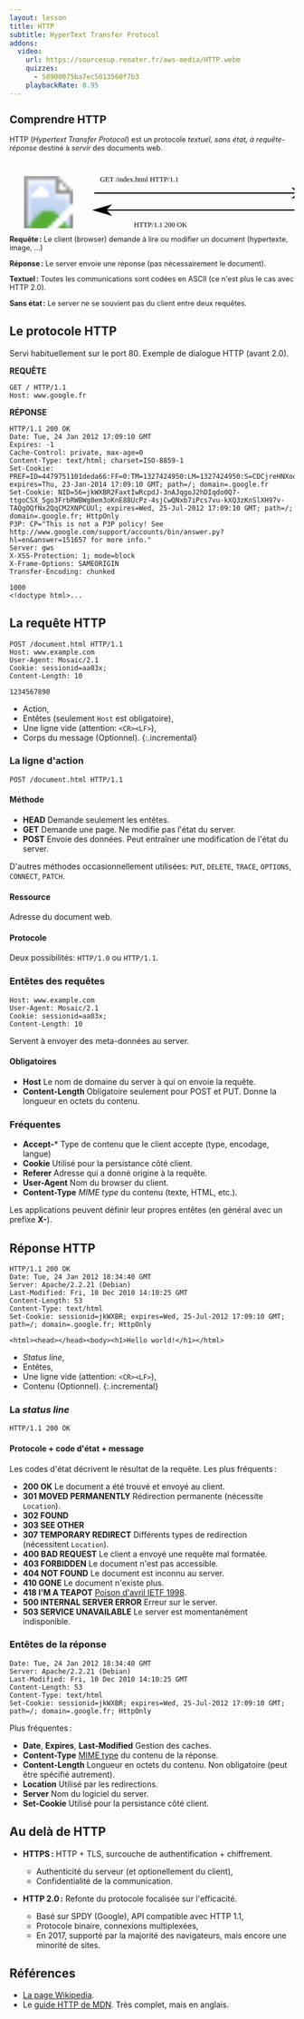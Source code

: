 ```yaml
---
layout: lesson
title: HTTP
subtitle: HyperText Transfer Protocol
addons:
  video:
    url: https://sourcesup.renater.fr/aws-media/HTTP.webm
    quizzes:
      - 58900075ba7ec5013560f7b3
    playbackRate: 0.95
---
```


<section style="font-size: 90%">

## Comprendre HTTP

HTTP (*Hypertext Transfer Protocol*) est un protocole *textuel, sans
état, à requête-réponse* destiné à *servir* des documents web.

<svg style="margin:auto;display:block"
   xmlns:dc="http://purl.org/dc/elements/1.1/"
   xmlns:cc="http://creativecommons.org/ns#"
   xmlns:rdf="http://www.w3.org/1999/02/22-rdf-syntax-ns#"
   xmlns:svg="http://www.w3.org/2000/svg"
   xmlns="http://www.w3.org/2000/svg"
   xmlns:xlink="http://www.w3.org/1999/xlink"
   version="1.1"
   width="790"
   height="190">
  <defs>
    <marker
       refX="0"
       refY="0"
       orient="auto"
       id="Arrow1Lend"
       style="overflow:visible">
      <path
         d="M 0,0 5,-5 -12.5,0 5,5 0,0 z"
         transform="matrix(-0.8,0,0,-0.8,-10,0)"
         style="fill-rule:evenodd;stroke:#000000;stroke-width:1pt;marker-start:none" />
    </marker>
  </defs>
  <g>
    <image
       xlink:href="../assets/firefox.png"
       x="0" y="30"
       width="138" height="99" />
    <image
       xlink:href="../assets/server.png"
       x="530" y="20"
       width="138" height="139" />
    <image
       xlink:href="../assets/document.png"
       x="680" y="10"
       style="opacity:0.5"
       width="44" height="60" />
    <path
       d="m 150,60 380,0"
       style="fill:none;stroke:#000000;stroke-width:2;stroke-linecap:butt;stroke-linejoin:miter;stroke-miterlimit:4;stroke-opacity:1;stroke-dasharray:none;marker-end:url(#Arrow1Lend)" />
    <path
       d="m 530,90 -380,0"
       id="path4280"
       style="fill:none;stroke:#000000;stroke-width:2;stroke-linecap:butt;stroke-linejoin:miter;stroke-miterlimit:4;stroke-opacity:1;stroke-dasharray:none;marker-end:url(#Arrow1Lend)" />
    <text
       x="25" y="160"
       xml:space="preserve" >CLIENT</text>
    <text
       x="580" y="190"
       xml:space="preserve" >SERVER</text>
    <text
       x="160" y="40"
       style="font-family:mono"
       xml:space="preserve" >GET /index.html HTTP/1.1</text>
    <text
       x="220" y="120"
       style="font-family:mono"
       xml:space="preserve" >HTTP/1.1 200 OK</text>
    <text
       x="220" y="170"
       style="font-family:mono"
       xml:space="preserve" ><html>...</html></text>
    <text
       x="660" y="35"
       style="font-size:smaller"
       xml:space="preserve" >index.html</text>
  </g>
</svg>

**Requête :** Le client (browser) demande à lire ou modifier un document (hypertexte, image, ...)

**Réponse :** Le server envoie une réponse (pas nécessairement le document).

**Textuel :** Toutes les communications sont codées en ASCII (ce n'est plus le cas avec HTTP 2.0).

**Sans état :** Le server ne se souvient pas du client entre deux requêtes.

</section>
<section>

## Le protocole HTTP

Servi habituellement sur le port 80. Exemple de dialogue HTTP (avant 2.0).

**REQUÊTE**

```http
GET / HTTP/1.1
Host: www.google.fr
```

</section>
<section>

**RÉPONSE**

```http
HTTP/1.1 200 OK
Date: Tue, 24 Jan 2012 17:09:10 GMT
Expires: -1
Cache-Control: private, max-age=0
Content-Type: text/html; charset=ISO-8859-1
Set-Cookie: PREF=ID=4479751101deda66:FF=0:TM=1327424950:LM=1327424950:S=CDCjreHNXoofkoQk; expires=Thu, 23-Jan-2014 17:09:10 GMT; path=/; domain=.google.fr
Set-Cookie: NID=56=jkWXBR2FaxtIwRcpdJ-3nAJqgoJ2hDIqdo0Q7-ttgoCSX_5go3FrbRWBWg0em3oKnE88UcPz-4sjCwQNxb7iPcs7vu-kXQ3zKnSlXH97v-TAQgOQfNx2QqCM2XNPCUUl; expires=Wed, 25-Jul-2012 17:09:10 GMT; path=/; domain=.google.fr; HttpOnly
P3P: CP="This is not a P3P policy! See http://www.google.com/support/accounts/bin/answer.py?hl=en&answer=151657 for more info."
Server: gws
X-XSS-Protection: 1; mode=block
X-Frame-Options: SAMEORIGIN
Transfer-Encoding: chunked

1000
<!doctype html>...
```

</section>
<section>

## La requête HTTP

<pre><code><div id="http-req-req">POST /document.html HTTP/1.1
</div><div id="http-req-head">Host: www.example.com
User-Agent: Mosaic/2.1
Cookie: sessionid=aa03x;
Content-Length: 10
</div><div id="http-req-crlf">
</div><div id="http-req-body">1234567890</div></code></pre>

<style>
html[data-incremental="1"] #http-req-req {
  outline: solid thick rgba(255,0,0,0.5);
  outline-offset: -5px;
}
html[data-incremental="2"] #http-req-head {
  outline: solid thick rgba(255,0,0,0.5);
  outline-offset: -5px;
}
html[data-incremental="3"] #http-req-crlf {
  outline: solid thick rgba(255,0,0,0.5);
  outline-offset: -5px;
}
html[data-incremental="4"] #http-req-body {
  outline: solid thick rgba(255,0,0,0.5);
  outline-offset: -5px;
}
</style>


* Action,
* Entêtes (seulement `Host` est obligatoire),
* Une ligne vide (attention: `<CR><LF>`),
* Corps du message (Optionnel).
{:.incremental}


</section>
<section>

### La ligne d'action

```http
POST /document.html HTTP/1.1
```

#### Méthode

- **HEAD** Demande seulement les entêtes.
- **GET** Demande une page. Ne modifie pas l'état du server.
- **POST** Envoie des données. Peut entraîner une modification de l'état du server.

D'autres méthodes occasionnellement utilisées: `PUT`, `DELETE`,
`TRACE`, `OPTIONS`, `CONNECT`, `PATCH`.

#### Ressource

Adresse du document web.

#### Protocole

Deux possibilités: `HTTP/1.0` ou `HTTP/1.1`.

</section>
<section class="compact">

### Entêtes des requêtes

```
Host: www.example.com
User-Agent: Mosaic/2.1
Cookie: sessionid=aa03x;
Content-Length: 10
```

Servent à envoyer des meta-données au server.

#### Obligatoires

- **Host** Le nom de domaine du server à qui on envoie la requête.
- **Content-Length** Obligatoire seulement pour POST et PUT. Donne la longueur en octets du contenu.

### Fréquentes

- **Accept-*** Type de contenu que le client accepte (type, encodage, langue)
- **Cookie** Utilisé pour la persistance côté client.
- **Referer** Adresse qui a donné origine à la requête.
- **User-Agent** Nom du browser du client.
- **Content-Type** *MIME type* du contenu (texte, HTML, etc.).

Les applications peuvent définir leur propres entêtes (en général avec
un prefixe **X-**).

</section>
<section>

## Réponse HTTP

<pre><code><div id="http-res-res">HTTP/1.1 200 OK
</div><div id="http-res-head">Date: Tue, 24 Jan 2012 18:34:40 GMT
Server: Apache/2.2.21 (Debian)
Last-Modified: Fri, 10 Dec 2010 14:10:25 GMT
Content-Length: 53
Content-Type: text/html
Set-Cookie: sessionid=jkWXBR; expires=Wed, 25-Jul-2012 17:09:10 GMT; path=/; domain=.google.fr; HttpOnly
</div><div id="http-res-crlf">
</div><div id="http-res-body">&lt;html&gt;&lt;head&gt;&lt;/head&gt;&lt;body&gt;&lt;h1&gt;Hello world!&lt;/h1&gt;&lt;/html&gt;</div></code></pre>

<style>
html[data-incremental="1"] #http-res-res {
  outline: solid thick rgba(255,0,0,0.5);
  outline-offset: -5px;
}
html[data-incremental="2"] #http-res-head {
  outline: solid thick rgba(255,0,0,0.5);
  outline-offset: -5px;
}
html[data-incremental="3"] #http-res-crlf {
  outline: solid thick rgba(255,0,0,0.5);
  outline-offset: -5px;
}
html[data-incremental="4"] #http-res-body {
  outline: solid thick rgba(255,0,0,0.5);
  outline-offset: -5px;
}
</style>

* *Status line*,
* Entêtes,
* Une ligne vide (attention: `<CR><LF>`),
* Contenu (Optionnel).
{:.incremental}

</section>
<section class="compact">

### La *status line*

```http
HTTP/1.1 200 OK
```

#### Protocole + code d'état + message

Les codes d'état décrivent le résultat de la requête. Les plus fréquents :

- **200 OK** Le document a été trouvé et envoyé au client.
- **301 MOVED PERMANENTLY** Rédirection permanente (nécessite `Location`).
- **302 FOUND**
- **303 SEE OTHER**
- **307 TEMPORARY REDIRECT** Différents types de redirection (nécessitent `Location`).
- **400 BAD REQUEST** Le client a envoyé une requête mal formatée.
- **403 FORBIDDEN** Le document n'est pas accessible.
- **404 NOT FOUND** Le document est inconnu au server.
- **410 GONE** Le document n'existe plus.
- **418 I'M A TEAPOT** [Poison d'avril IETF 1998](https://tools.ietf.org/html/rfc2324).
- **500 INTERNAL SERVER ERROR** Erreur sur le server.
- **503 SERVICE UNAVAILABLE** Le server est momentanément indisponible.

</section>
<section>

### Entêtes de la réponse

```
Date: Tue, 24 Jan 2012 18:34:40 GMT
Server: Apache/2.2.21 (Debian)
Last-Modified: Fri, 10 Dec 2010 14:10:25 GMT
Content-Length: 53
Content-Type: text/html
Set-Cookie: sessionid=jkWXBR; expires=Wed, 25-Jul-2012 17:09:10 GMT; path=/; domain=.google.fr; HttpOnly
```

Plus fréquentes :

- **Date**, **Expires**, **Last-Modified** Gestion des caches.
- **Content-Type** [MIME type]() du contenu de la réponse.
- **Content-Length** Longueur en octets du contenu. Non obligatoire (peut être spécifié autrement).
- **Location** Utilisé par les redirections.
- **Server** Nom du logiciel du server.
- **Set-Cookie** Utilisé pour la persistance côté client.

</section>
<section>

## Au delà de HTTP

- **HTTPS :** HTTP + TLS, surcouche de authentification +
  chiffrement.
  
  - Authenticité du serveur (et optionellement du client),
  - Confidentialité de la communication.

- **HTTP 2.0 :** Refonte du protocole focalisée sur
  l'efficacité.
  
  - Basé sur SPDY (Google), API compatible avec HTTP 1.1,
  - Protocole binaire, connexions multiplexées,
  - En 2017, supporté par la majorité des navigateurs, mais encore une
    minorité de sites.

## Références

- [La page Wikipedia](https://fr.wikipedia.org/wiki/Hypertext_Transfer_Protocol).
- Le
  [guide HTTP de MDN](https://developer.mozilla.org/en-US/docs/Web/HTTP). Très
  complet, mais en anglais.

</section>
